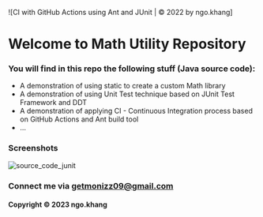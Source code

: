 ![CI with GitHub Actions using Ant and JUnit | © 2022 by ngo.khang]

# Welcome to Math Utility Repository 
### You will find in this repo the following stuff (Java source code):

* A demonstration of using static to create a custom Math library 
* A demonstration of using Unit Test technique based on JUnit Test Framework and DDT
* A demonstration of applying CI - Continuous Integration process based on GitHub Actions and Ant build tool
* ...

### Screenshots
![source_code_junit](https://github.com/donot-fear/mathutil-ant/blob/main/screenshots/source_code_with_junit.png)

### Connect me via getmonizz09@gmail.com
#### Copyright &#169; 2023 ngo.khang
  
